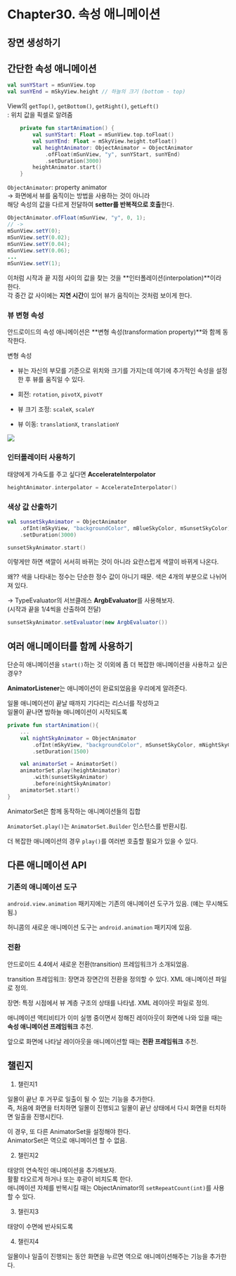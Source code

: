 # Chapter30. 속성 애니메이션

## 장면 생성하기

## 간단한 속성 애니메이션

```kotlin
val sunYStart = mSunView.top
val sunYEnd = mSkyView.height // 하늘의 크기 (bottom - top)
```

View의 `getTop()`, `getBottom()`, `getRight()`, `getLeft()`  
: 위치 값을 픽셀로 알려줌


```kotlin
    private fun startAnimation() {
        val sunYStart: Float = mSunView.top.toFloat()
        val sunYEnd: Float = mSkyView.height.toFloat()
        val heightAnimator: ObjectAnimator = ObjectAnimator
            .ofFloat(mSunView, "y", sunYStart, sunYEnd)
            .setDuration(3000)
        heightAnimator.start()
    }
```

`ObjectAnimator`: property animator  
-> 화면에서 뷰를 움직이는 방법을 사용하는 것이 아니라    
해당 속성의 값을 다르게 전달하여 **setter를 반복적으로 호출**한다.

```java
ObjectAnimator.ofFloat(mSunView, "y", 0, 1);
// ->
mSunView.setY(0);
mSunView.setY(0.02);
mSunView.setY(0.04);
mSunView.setY(0.06);
...
mSunView.setY(1);
```

이처럼 시작과 끝 지점 사이의 값을 찾는 것을 **인터폴레이션(interpolation)**이라 한다.   
각 중간 값 사이에는 **지연 시간**이 있어 뷰가 움직이는 것처럼 보이게 한다.


### 뷰 변형 속성

안드로이드의 속성 애니메이션은 **변형 속성(transformation property)**와 함께 동작한다.

변형 속성

- 뷰는 자신의 부모를 기준으로 위치와 크기를 가지는데 여기에 추가적인 속성을 설정한 후 뷰를 움직일 수 있다.  

- 회전: `rotation`, `pivotX`, `pivotY`
- 뷰 크기 조정: `scaleX`, `scaleY`
- 뷰 이동: `translationX`, `translationY`

![](https://i.stack.imgur.com/8wHcj.png)


### 인터폴레이터 사용하기

태양에게 가속도를 주고 싶다면 **AccelerateInterpolator**

```kotlin
heightAnimator.interpolator = AccelerateInterpolator()
```

### 색상 값 산출하기

```kotlin
val sunsetSkyAnimator = ObjectAnimator
    .ofInt(mSkyView, "backgroundColor", mBlueSkyColor, mSunsetSkyColor)
    .setDuration(3000)

sunsetSkyAnimator.start()
```

이렇게만 하면 색깔이 서서히 바뀌는 것이 아니라 요란스럽게 색깔이 바뀌게 나온다.

왜?? 색을 나타내는 정수는 단순한 정수 값이 아니기 때문. 색은 4개의 부분으로 나뉘어져 있다.

-> TypeEvaluator의 서브클래스 **ArgbEvaluator**를 사용해보자.  
(시작과 끝을 1/4씩을 산출하여 전달)

```java
sunsetSkyAnimator.setEvaluator(new ArgbEvaluator())
```

## 여러 애니메이터를 함께 사용하기

단순히 애니메이션을 `start()`하는 것 이외에 좀 더 복잡한 애니메이션을 사용하고 싶은 경우? 

**AnimatorListener**는 애니메이션이 완료되었음을 우리에게 알려준다.

일몰 애니메이션이 끝날 때까지 기다리는 리스너를 작성하고  
일몰이 끝나면 밤하늘 애니메이션이 시작되도록

```kotlin
private fun startAnimation(){
    ...
    val nightSkyAnimator = ObjectAnimator
        .ofInt(mSkyView, "backgroundColor", mSunsetSkyColor, mNightSkyColor)
        .setDuration(1500)

    val animatorSet = AnimatorSet()
    animatorSet.play(heightAnimator)
        .with(sunsetSkyAnimator)
        .before(nightSkyAnimator)
    animatorSet.start()
}
```

AnimatorSet은 함께 동작하는 애니메이션들의 집합

`AnimatorSet.play()`는 `AnimatorSet.Builder` 인스턴스를 반환시킴.

더 복잡한 애니메이션의 경우 `play()`를 여러번 호출할 필요가 있을 수 있다.

## 다른 애니메이션 API

### 기존의 애니메이션 도구

`android.view.animation` 패키지에는 기존의 애니메이션 도구가 있음. (얘는 무시해도 됨.)

허니콤의 새로운 애니메이션 도구는 `android.animation` 패키지에 있음.

### 전환

안드로이드 4.4에서 새로운 전환(transition) 프레임워크가 소개되었음.

transition 프레임워크: 장면과 장면간의 전환을 정의할 수 있다. XML 애니메이션 파일로 정의.

장면: 특정 시점에서 뷰 계층 구조의 상태를 나타냄. XML 레이아웃 파일로 정의.

애니메이션 액티비티가 이미 실행 중이면서 정해진 레이아웃이 화면에 나와 있을 때는 **속성 애니메이션 프레임워크** 추천.

앞으로 화면에 나타날 레이아웃을 애니메이션할 때는 **전환 프레임워크** 추천.

## 챌린지

1. 챌린지1 

일몰이 끝난 후 거꾸로 일출이 될 수 있는 기능을 추가한다.  
즉, 처음에 화면을 터치하면 일몰이 진행되고 일몰이 끝난 상태에서 다시 화면을 터치하면 일출을 진행시킨다.  

이 경우, 또 다른 AnimatorSet을 설정해야 한다.  
AnimatorSet은 역으로 애니메이션 할 수 없음.  

2. 챌린지2

태양의 연속적인 애니메이션을 추가해보자.  
활활 타오르게 하거나 또는 후광이 비치도록 한다.  
애니메이션 자체를 반복시킬 때는 ObjectAnimator의 `setRepeatCount(int)`를 사용할 수 있다.

3. 챌린지3

태양이 수면에 반사되도록

4. 챌린지4

일몰이나 일출이 진행되는 동안 화면을 누르면 역으로 애니메이션해주는 기능을 추가한다.  


